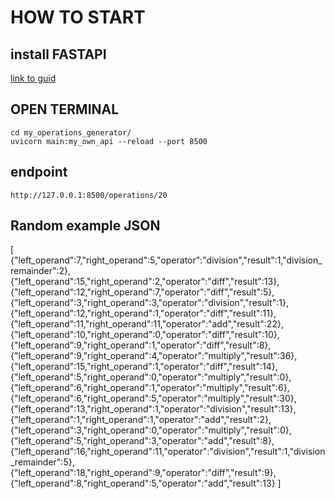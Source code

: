 # HOW TO START

## install FASTAPI

[link to guid](https://bobbyhadz.com/blog/python-no-module-named-fastapi)

## OPEN TERMINAL

    cd my_operations_generator/
    uvicorn main:my_own_api --reload --port 8500

## endpoint

    http://127.0.0.1:8500/operations/20

## Random example JSON

[
{"left_operand":7,"right_operand":5,"operator":"division","result":1,"division_remainder":2},
{"left_operand":15,"right_operand":2,"operator":"diff","result":13},
{"left_operand":12,"right_operand":7,"operator":"diff","result":5},
{"left_operand":3,"right_operand":3,"operator":"division","result":1},
{"left_operand":12,"right_operand":1,"operator":"diff","result":11},
{"left_operand":11,"right_operand":11,"operator":"add","result":22},
{"left_operand":10,"right_operand":0,"operator":"diff","result":10},
{"left_operand":9,"right_operand":1,"operator":"diff","result":8},
{"left_operand":9,"right_operand":4,"operator":"multiply","result":36},
{"left_operand":15,"right_operand":1,"operator":"diff","result":14},
{"left_operand":5,"right_operand":0,"operator":"multiply","result":0},
{"left_operand":6,"right_operand":1,"operator":"multiply","result":6},
{"left_operand":6,"right_operand":5,"operator":"multiply","result":30},
{"left_operand":13,"right_operand":1,"operator":"division","result":13},
{"left_operand":1,"right_operand":1,"operator":"add","result":2},
{"left_operand":3,"right_operand":0,"operator":"multiply","result":0},
{"left_operand":5,"right_operand":3,"operator":"add","result":8},
{"left_operand":16,"right_operand":11,"operator":"division","result":1,"division_remainder":5},
{"left_operand":18,"right_operand":9,"operator":"diff","result":9},
{"left_operand":8,"right_operand":5,"operator":"add","result":13}
]
